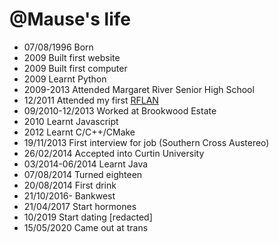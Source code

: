 @Mause's life
===============

- 07/08/1996 Born
- 2009 Built first website
- 2009 Built first computer
- 2009 Learnt Python
- 2009-2013 Attended Margaret River Senior High School
- 12/2011 Attended my first <a href="http://rflan.org">RFLAN</a>
- 09/2010-12/2013 Worked at Brookwood Estate
- 2010 Learnt Javascript
- 2012 Learnt C/C++/CMake
- 19/11/2013 First interview for job (Southern Cross Austereo)
- 26/02/2014 Accepted into Curtin University
- 03/2014-06/2014 Learnt Java
- 07/08/2014 Turned eighteen
- 20/08/2014 First drink
- 21/10/2016- Bankwest
- 21/04/2017 Start hormones
- 10/2019 Start dating [redacted]
- 15/05/2020 Came out at trans
